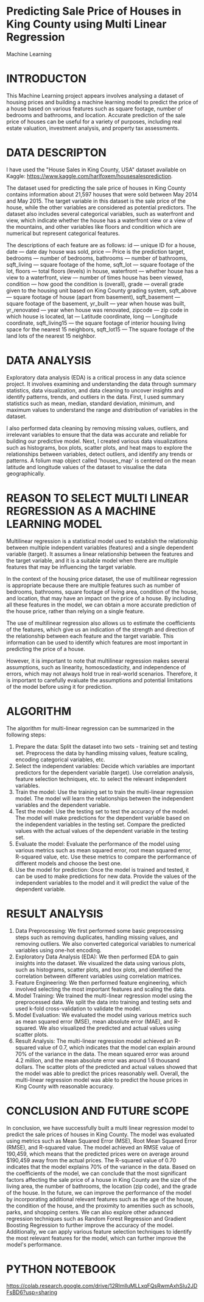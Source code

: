 # Predicting Sale Price of Houses in King County using Multi Linear Regression
Machine Learning
# INTRODUCTON
This Machine Learning project appears involves analysing a dataset of housing prices and building a
machine learning model to predict the price of a house based on various features such as
square footage, number of bedrooms and bathrooms, and location.
Accurate prediction of the sale price of houses can be useful for a variety of purposes,
including real estate valuation, investment analysis, and property tax assessments.
# DATA DESCRIPTON
I have used the "House Sales in King County, USA" dataset available on Kaggle:
https://www.kaggle.com/harlfoxem/housesalesprediction.

The dataset used for predicting the sale price of houses in King County contains information
about 21,597 houses that were sold between May 2014 and May 2015.
The target variable in this dataset is the sale price of the house, while the other variables are
considered as potential predictors. The dataset also includes several categorical variables, such
as waterfront and view, which indicate whether the house has a waterfront view or a view of
the mountains, and other variables like floors and condition which are numerical but represent
categorical features.

The descriptions of each feature are as follows:
id — unique ID for a house,
date — date day house was sold,
price — Price is the prediction target,
bedrooms — number of bedrooms,
bathrooms — number of bathrooms,
sqft_living — square footage of the home,
sqft_lot — square footage of the lot,
floors — total floors (levels) in house,
waterfront — whether house has a view to a waterfront,
view — number of times house has been viewed,
condition — how good the condition is (overall),
grade — overall grade given to the housing unit based on King County grading system,
sqft_above — square footage of house (apart from basement),
sqft_basement — square footage of the basement,
yr_built — year when house was built,
yr_renovated — year when house was renovated,
zipcode — zip code in which house is located,
lat — Latitude coordinate,
long — Longitude coordinate,
sqft_living15 — the square footage of interior housing living space for the nearest 15
neighbors,
sqft_lot15 — The square footage of the land lots of the nearest 15 neighbor.

# DATA ANALYSIS
Exploratory data analysis (EDA) is a critical process in any data science project. It involves
examining and understanding the data through summary statistics, data visualization, and data
cleaning to uncover insights and identify patterns, trends, and outliers in the data.
First, I used summary statistics such as mean, median, standard deviation, minimum, and
maximum values to understand the range and distribution of variables in the dataset.

I also performed data cleaning by removing missing values, outliers, and irrelevant
variables to ensure that the data was accurate and reliable for building our predictive model.
Next, I created various data visualizations such as histograms, box plots, scatter plots, and
heat maps to explore the relationships between variables, detect outliers, and identify any
trends or patterns.
A folium map object called 'houses_map' is centered on the mean latitude and longitude values
of the dataset to visualise the data geographically.

# REASON TO SELECT MULTI LINEAR REGRESSION AS A MACHINE LEARNING MODEL
Multilinear regression is a statistical model used to establish the relationship between multiple
independent variables (features) and a single dependent variable (target). It assumes a linear
relationship between the features and the target variable, and it is a suitable model when there
are multiple features that may be influencing the target variable.

In the context of the housing price dataset, the use of multilinear regression is appropriate
because there are multiple features such as number of bedrooms, bathrooms, square footage of
living area, condition of the house, and location, that may have an impact on the price of a
house. By including all these features in the model, we can obtain a more accurate prediction
of the house price, rather than relying on a single feature.

The use of multilinear regression also allows us to estimate the coefficients of the features,
which give us an indication of the strength and direction of the relationship between each
feature and the target variable. This information can be used to identify which features are
most important in predicting the price of a house.

However, it is important to note that multilinear regression makes several assumptions, such as
linearity, homoscedasticity, and independence of errors, which may not always hold true in
real-world scenarios. Therefore, it is important to carefully evaluate the assumptions and
potential limitations of the model before using it for prediction.

# ALGORITHM
The algorithm for multi-linear regression can be summarized in the following steps:
1. Prepare the data: Split the dataset into two sets - training set and testing set. Preprocess the data by handling missing values, feature scaling, encoding categorical
variables, etc.
2. Select the independent variables: Decide which variables are important predictors for
the dependent variable (target). Use correlation analysis, feature selection techniques,
etc. to select the relevant independent variables.
3. Train the model: Use the training set to train the multi-linear regression model. The
model will learn the relationships between the independent variables and the dependent
variable.
4. Test the model: Use the testing set to test the accuracy of the model. The model will
make predictions for the dependent variable based on the independent variables in the
testing set. Compare the predicted values with the actual values of the dependent
variable in the testing set.
5. Evaluate the model: Evaluate the performance of the model using various metrics such
as mean squared error, root mean squared error, R-squared value, etc. Use these
metrics to compare the performance of different models and choose the best one.
6. Use the model for prediction: Once the model is trained and tested, it can be used to
make predictions for new data. Provide the values of the independent variables to the
model and it will predict the value of the dependent variable.

# RESULT ANALYSIS
1. Data Preprocessing: We first performed some basic preprocessing steps such as
removing duplicates, handling missing values, and removing outliers. We also
converted categorical variables to numerical variables using one-hot encoding.
2. Exploratory Data Analysis (EDA): We then performed EDA to gain insights into the
dataset. We visualized the data using various plots, such as histograms, scatter plots,
and box plots, and identified the correlation between different variables using
correlation matrices.
3. Feature Engineering: We then performed feature engineering, which involved selecting
the most important features and scaling the data.
4. Model Training: We trained the multi-linear regression model using the preprocessed
data. We split the data into training and testing sets and used k-fold cross-validation to
validate the model.
5. Model Evaluation: We evaluated the model using various metrics such as mean
squared error (MSE), mean absolute error (MAE), and R-squared. We also visualized
the predicted and actual values using scatter plots.
6. Result Analysis: The multi-linear regression model achieved an R-squared value of 0.7,
which indicates that the model can explain around 70% of the variance in the data. The
mean squared error was around 4.2 million, and the mean absolute error was around
1.6 thousand dollars. The scatter plots of the predicted and actual values showed that
the model was able to predict the prices reasonably well.
Overall, the multi-linear regression model was able to predict the house prices in King County
with reasonable accuracy. 

# CONCLUSION AND FUTURE SCOPE
In conclusion, we have successfully built a multi linear regression model to predict the sale
prices of houses in King County. The model was evaluated using metrics such as Mean
Squared Error (MSE), Root Mean Squared Error (RMSE), and R-squared value. The model
achieved an RMSE value of 190,459, which means that the predicted prices were on average
around $190,459 away from the actual prices. The R-squared value of 0.70 indicates that the
model explains 70% of the variance in the data.
Based on the coefficients of the model, we can conclude that the most significant factors
affecting the sale price of a house in King County are the size of the living area, the number of
bathrooms, the location (zip code), and the grade of the house.
In the future, we can improve the performance of the model by incorporating additional
relevant features such as the age of the house, the condition of the house, and the proximity to
amenities such as schools, parks, and shopping centers. We can also explore other advanced
regression techniques such as Random Forest Regression and Gradient Boosting Regression to
further improve the accuracy of the model. Additionally, we can apply various feature
selection techniques to identify the most relevant features for the model, which can further
improve the model's performance.

# PYTHON NOTEBOOK
https://colab.research.google.com/drive/12RlmlluMLLxqFQsRwmAxhSIu2JDFsBD6?usp=sharing


